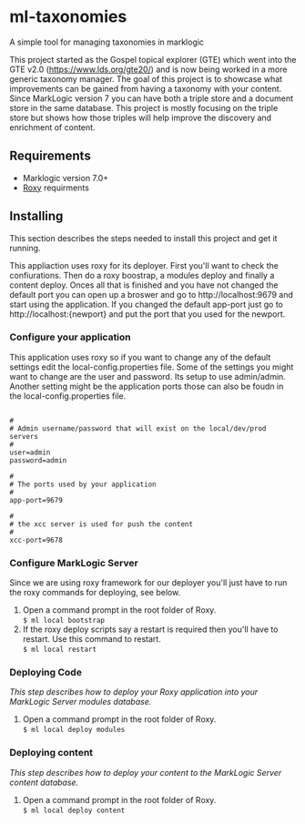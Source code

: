 # ml-taxonomies
A simple tool for managing taxonomies in marklogic

This project started as the Gospel topical explorer (GTE) which went into the GTE v2.0 (https://www.lds.org/gte20/) and is now being worked in a more generic taxonomy manager. The goal of this project is to showcase what improvements can be gained from having a taxonomy with your content. Since MarkLogic version 7 you can have both a triple store and a document store in the same database. This project is mostly focusing on the triple store but shows how those triples will help improve the discovery and enrichment of content.


## Requirements
* Marklogic version 7.0+ 
* [Roxy](https://github.com/freshie/ml-taxonomies/blob/master/roxy/README.mdown#requirements) requirments 

## Installing
This section describes the steps needed to install this project and get it running.

This appliaction uses roxy for its deployer. First you'll want to check the confiurations. Then do a roxy boostrap, a modules deploy and finally a content deploy. Onces all that is finished and you have not changed the default port you can open up a broswer and go to http://localhost:9679 and start using the application. If you changed the default app-port just go to http://localhost:{newport} and put the port that you used for the newport.

### Configure your application
This application uses roxy so if you want to change any of the default settings edit the local-config.properties file.
Some of the settings you might want to change are the user and password. Its setup to use admin/admin.
Another setting might be the application ports those can also be foudn in the local-config.properties file.
```

#
# Admin username/password that will exist on the local/dev/prod servers
#
user=admin
password=admin

#
# The ports used by your application
#
app-port=9679

#
# the xcc server is used for push the content
#
xcc-port=9678

```

### Configure MarkLogic Server
Since we are using roxy framework for our deployer you'll just have to run the roxy commands for deploying, see below.

1. Open a command prompt in the root folder of Roxy.  
 `$ ml local bootstrap`
2. If the roxy deploy scripts say a restart is required then you'll have to restart. Use this command to restart.  
  `$ ml local restart`

### Deploying Code
*This step describes how to deploy your Roxy application into your MarkLogic Server modules database.*

1. Open a command prompt in the root folder of Roxy.  
 `$ ml local deploy modules`

### Deploying content
*This step describes how to deploy your content to the MarkLogic Server content database.*

1. Open a command prompt in the root folder of Roxy.  
  `$ ml local deploy content`

